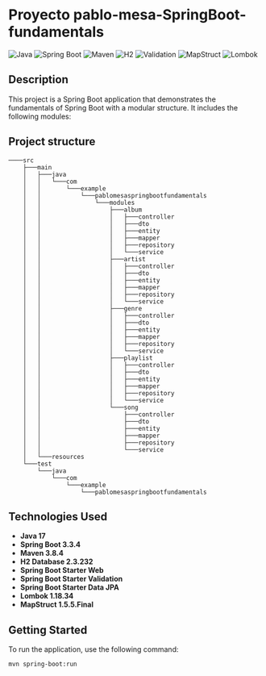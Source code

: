 # Proyecto pablo-mesa-SpringBoot-fundamentals

![Java](https://img.shields.io/badge/Java-17-%23FFA500?labelColor=blue)
![Spring Boot](https://img.shields.io/badge/Spring%20Boot-3.3.4-6DB33F?logo=spring-boot)
![Maven](https://img.shields.io/badge/Maven-3.8.4-purple?logo=apache-maven&logoColor=orange)
![H2](https://img.shields.io/badge/H2-2.3.232-007396)
![Validation](https://img.shields.io/badge/Validation-2.0.1.Final-green)
![MapStruct](https://img.shields.io/badge/MapStruct-1.5.5.Final-orange)
![Lombok](https://img.shields.io/badge/Lombok-1.18.34-f80000)

## Description

This project is a Spring Boot application that demonstrates the fundamentals of Spring Boot with a modular structure. It includes the following modules:


## Project structure

```
────src
    ├───main
    │   ├───java
    │   │   └───com
    │   │       └───example
    │   │           └───pablomesaspringbootfundamentals
    │   │               └───modules
    │   │                   ├───album
    │   │                   │   ├───controller
    │   │                   │   ├───dto
    │   │                   │   ├───entity
    │   │                   │   ├───mapper
    │   │                   │   ├───repository
    │   │                   │   └───service
    │   │                   ├───artist
    │   │                   │   ├───controller
    │   │                   │   ├───dto
    │   │                   │   ├───entity
    │   │                   │   ├───mapper
    │   │                   │   ├───repository
    │   │                   │   └───service
    │   │                   ├───genre
    │   │                   │   ├───controller
    │   │                   │   ├───dto
    │   │                   │   ├───entity
    │   │                   │   ├───mapper
    │   │                   │   ├───repository
    │   │                   │   └───service
    │   │                   ├───playlist
    │   │                   │   ├───controller
    │   │                   │   ├───dto
    │   │                   │   ├───entity
    │   │                   │   ├───mapper
    │   │                   │   ├───repository
    │   │                   │   └───service
    │   │                   └───song
    │   │                       ├───controller
    │   │                       ├───dto
    │   │                       ├───entity
    │   │                       ├───mapper
    │   │                       ├───repository
    │   │                       └───service
    │   └───resources
    └───test
        └───java
            └───com
                └───example
                    └───pablomesaspringbootfundamentals
```


## Technologies Used

- **Java 17**
- **Spring Boot 3.3.4**
- **Maven 3.8.4**
- **H2 Database 2.3.232**
- **Spring Boot Starter Web**
- **Spring Boot Starter Validation**
- **Spring Boot Starter Data JPA**
- **Lombok 1.18.34**
- **MapStruct 1.5.5.Final**

## Getting Started

To run the application, use the following command:

```bash
mvn spring-boot:run
```
